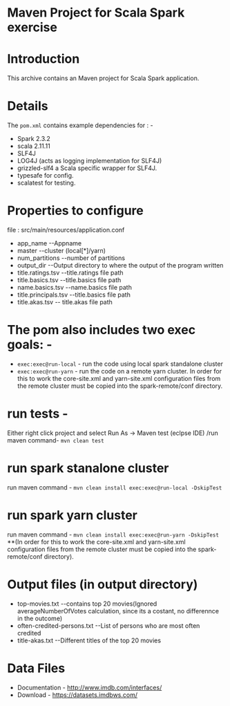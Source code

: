 
Maven Project for Scala Spark exercise
=====================================

# Introduction

This archive contains an Maven project for Scala Spark application.

# Details

The `pom.xml` contains example dependencies for : -

* Spark 2.3.2
* scala 2.11.11
* SLF4J
* LOG4J (acts as logging implementation for SLF4J)
* grizzled-slf4 a Scala specific wrapper for SLF4J.
* typesafe for config.
* scalatest for testing.

# Properties to configure 
  file : src/main/resources/application.conf 
  * app_name          --Appname
  * master            --cluster (local[*]/yarn)
  * num_partitions    --number of partitions
  * output_dir        --Output directory to where the output of the program written
  * title.ratings.tsv --title.ratings file path
  * title.basics.tsv  --title.basics file path
  * name.basics.tsv   --name.basics file path
  * title.principals.tsv --title.basics file path
  * title.akas.tsv    -- title.akas file path

# The pom also includes two exec goals: -
* `exec:exec@run-local` - run the code using local spark standalone cluster
* `exec:exec@run-yarn` - run the code on a remote yarn cluster. In order for this to work the core-site.xml and yarn-site.xml configuration files from the remote cluster must be copied into the spark-remote/conf directory.

# run tests -
Either right click project and select Run As -> Maven test (eclpse IDE) /run maven command- `mvn clean test` 

# run spark stanalone cluster
run maven command - `mvn clean install exec:exec@run-local -DskipTest`

# run spark yarn cluster
run maven command - `mvn clean install exec:exec@run-yarn -DskipTest`
**(In order for this to work the core-site.xml and yarn-site.xml configuration files from the remote cluster must be copied into the spark-remote/conf directory).

# Output files (in output directory)
* top-movies.txt --contains top 20 movies(Ignored averageNumberOfVotes calculation, since its a costant, no differennce in the outcome)
* often-credited-persons.txt --List of persons who are most often credited
* title-akas.txt --Different titles of the top 20 movies

# Data Files 
* Documentation - http://www.imdb.com/interfaces/
* Download - https://datasets.imdbws.com/
